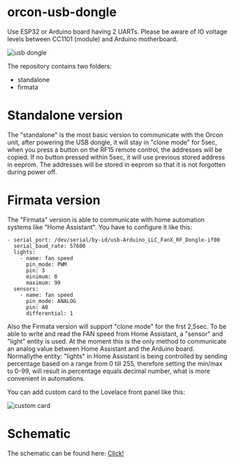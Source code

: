# orcon-usb-dongle
Use ESP32 or Arduino board having 2 UARTs. Please be aware of IO voltage levels between CC1101 (module) and Arduino motherboard.

![usb dongle](https://github.com/Marcelh1/orcon-usb-dongle/blob/main/3DModel.png)

The repository contains two folders:
- standalone
- firmata

# Standalone version
The "standalone" is the most basic version to communicate with the Orcon unit, after powering the USB dongle, it will stay in "clone mode" for 5sec, when you press a button on the RF15 remote control, the addresses will be copied. If no button pressed within 5sec, it will use previous stored address in eeprom. The addresses will be stored in eeprom so that it is not forgotten during power off.

# Firmata version
The "Firmata" version is able to communicate with home automation systems like "Home Assistant". You have to configure it like this:
```
- serial_port: /dev/serial/by-id/usb-Arduino_LLC_FanX_RF_Dongle-if00
  serial_baud_rate: 57600
  lights:
    - name: fan speed
      pin_mode: PWM
      pin: 3
      minimum: 0
      maximum: 99
  sensors:
    - name: fan speed
      pin_mode: ANALOG
      pin: A0
      differential: 1
```

Also the Firmata version will support "clone mode" for the frst 2,5sec. To be able to write and read the FAN speed from Home Assistant, a "sensor" and "light" entity is used. At the moment this is the only method to communicate an analog value between Home Assistant and the Arduino board. Normallythe entity: "lights" in Home Assistant is being controlled by sending percentage based on a range from 0 till 255, therefore setting the min/max to 0-99, will result in percentage equals decimal number, what is more convenient in automations.

You can add custom card to the Lovelace front panel like this:

![custom card](https://tweakers.net/i/92_YFrTlCgnYt5MYhOnoPeuxj60=/full-fit-in/4000x4000/filters:no_upscale():fill(white):strip_exif()/f/image/rBX8e7hh46UIrR00872p1JKJ.png?f=user_large)

# Schematic
The schematic can be found here: [Click!](https://github.com/Marcelh1/orcon-usb-dongle/blob/main/Schematic%20USB%20Dongle.pdf)

